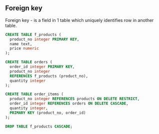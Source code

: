 Foreign key
-

Foreign key - is a field in 1 table which uniquely identifies row in another table.

````sql
CREATE TABLE f_products (
  product_no integer PRIMARY KEY,
  name text,
  price numeric
);

CREATE TABLE orders (
  order_id integer PRIMARY KEY,
  product_no integer
  REFERENCES f_products (product_no),
  quantity integer
);

CREATE TABLE order_items (
  product_no integer REFERENCES products ON DELETE RESTRICT,
  order_id integer REFERENCES orders ON DELETE CASCADE,
  quantity integer,
  PRIMARY KEY (product_no, order_id)
);

DROP TABLE f_products CASCADE;
````
